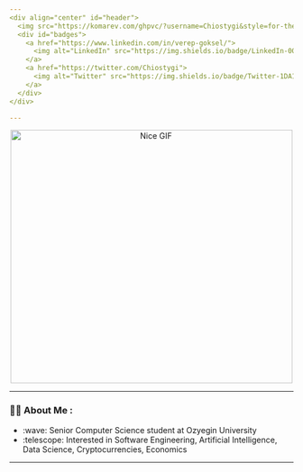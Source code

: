 ```yaml
---
<div align="center" id="header">
  <img src="https://komarev.com/ghpvc/?username=Chiostygi&style=for-the-badge&color=blue" alt="ProfileViews"/>
  <div id="badges">
    <a href="https://www.linkedin.com/in/verep-goksel/">
      <img alt="LinkedIn" src="https://img.shields.io/badge/LinkedIn-0077B5?style=for-the-badge&logo=linkedin&logoColor=white"/>
    </a>
    <a href="https://twitter.com/Chiostygi">
      <img alt="Twitter" src="https://img.shields.io/badge/Twitter-1DA1F2?style=for-the-badge&logo=twitter&logoColor=white"/>
    </a>
  </div>
</div>

---
```

<div align="center" id="banner_gif">
  <img alt="Nice GIF" src="https://media.giphy.com/media/CVtNe84hhYF9u/giphy.gif" width="500" height="450"/>
</div>

---
### :technologist: About Me :
<ul>
  <li> :wave: Senior Computer Science student at Ozyegin University </li>
  <li> :telescope: Interested in Software Engineering, Artificial Intelligence, Data Science, Cryptocurrencies, Economics </li>
</ul>

---

  
  
  
  
  
  
  
  
